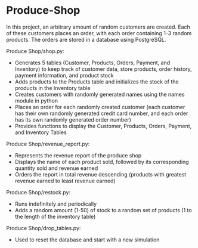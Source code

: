 # Produce-Shop

In this project, an arbitrary amount of random customers are created. Each of these customers places an order, with each order 
containing 1-3 random products. The orders are stored in a database using PostgreSQL.

Produce Shop/shop.py:
- Generates 5 tables (Customer, Products, Orders, Payment, and Inventory) to keep track of customer data, store products, order history, payment
information, and product stock
- Adds products to the Products table and initializes the stock of the products in the Inventory table
- Creates customers with randomly generated names using the names module in python
- Places an order for each randomly created customer (each customer has their own randomly generated credit card number, and each order has its own
randomly generated order number)
- Provides functions to display the Customer, Products, Orders, Payment, and Inventory Tables

Produce Shop/revenue_report.py:
- Represents the revenue report of the produce shop
- Displays the name of each product sold, followed by its corresponding quantity sold and revenue earned
- Orders the report in total revenue descending (products with greatest revenue earned to least revenue earned)

Produce Shop/restock.py:
- Runs indefinitely and periodically
- Adds a random amount (1-50) of stock to a random set of products (1 to the length of the inventory table)

Produce Shop/drop_tables.py:
- Used to reset the database and start with a new simulation
